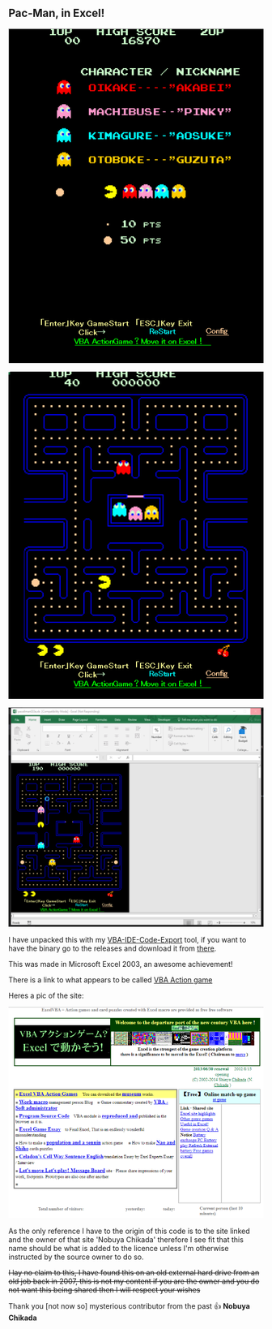 ## Pac-Man, in Excel!

![](img/pacellmanscreen1.png)

![](img/pacellmanscreen2.png)

![](img/pacman.gif)

I have unpacked this with my [VBA-IDE-Code-Export](https://github.com/spences10/VBA-IDE-Code-Export) tool, if you want to have the binary go to the releases and download it from [there](https://github.com/spences10/pacellman/releases/tag/1.0.0).

This was made in Microsoft Excel 2003, an awesome achievement!

There is a link to what appears to be called [VBA Action game](http://www1.plala.or.jp/chikada/index.htm)

Heres a pic of the site:

![](img/sitepic.png)

As the only reference I have to the origin of this code is to the site linked and the owner of that site 'Nobuya Chikada' therefore I see fit that this name should be what is added to the licence unless I'm otherwise instructed by the source owner to do so.

~~I lay no claim to this, I have found this on an old external hard drive from an old job back in 2007, this is not my content if you are the owner and you do not want this being shared then I will respect your wishes~~

Thank you [not now so] mysterious contributor from the past :+1: **Nobuya Chikada**
